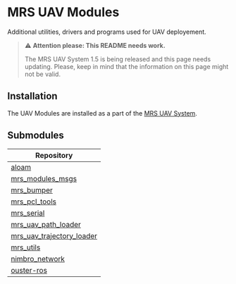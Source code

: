 # MRS UAV Modules

Additional utilities, drivers and programs used for UAV deployement.

> :warning: **Attention please: This README needs work.**
>
> The MRS UAV System 1.5 is being released and this page needs updating. Please, keep in mind that the information on this page might not be valid.

## Installation

The UAV Modules are installed as a part of the [MRS UAV System](https://github.com/ctu-mrs/mrs_uav_system#installation).

## Submodules

| Repository                                                                                |
|-------------------------------------------------------------------------------------------|
| [aloam](https://github.com/ctu-mrs/aloam)                                                 |
| [mrs_modules_msgs](https://github.com/ctu-mrs/mrs_modules_msgs)                           |
| [mrs_bumper](https://github.com/ctu-mrs/mrs_bumper)                                       |
| [mrs_pcl_tools](https://github.com/ctu-mrs/mrs_pcl_tools)                                 |
| [mrs_serial](https://github.com/ctu-mrs/mrs_serial)                                       |
| [mrs_uav_path_loader](https://github.com/ctu-mrs/mrs_uav_path_loader)                     |
| [mrs_uav_trajectory_loader](https://github.com/ctu-mrs/mrs_uav_trajectory_loader)         |
| [mrs_utils](https://github.com/ctu-mrs/mrs_utils)                                         |
| [nimbro_network](https://github.com/ctu-mrs/nimbro_network)                               |
| [ouster-ros](https://github.com/ctu-mrs/ouster-ros)                                       |
